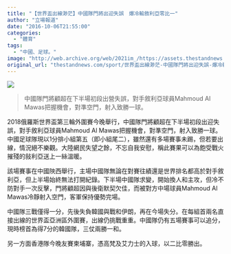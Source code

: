 ```yaml
---
title: "【世界盃出線渺茫】中國隊門將出迎失誤　爆冷輸敘利亞零比一"
author: "立場報道"
date: "2016-10-06T21:55:00"
categories:
  - "體育"
tags:
  - "中國、足球。"
image: "http://web.archive.org/web/2021im_/https://assets.thestandnews.com/media/photos/china-ball-01_180aB.png"
original_url: "thestandnews.com/sport/世界盃出線渺茫-中國隊門將出迎失誤-爆冷輸敘利亞零比一"
---
```

![](http://web.archive.org/web/2021im_/https://assets.thestandnews.com/media/photos/china-ball-01_180aB.png)
> 中國隊門將顧超在下半場初段出營失誤，對手敘利亞球員Mahmoud Al Mawas把握機會，對準空門，射入致勝一球。

2018俄羅斯世界盃第三輪外圍賽今晚舉行，中國隊門將顧超在下半場初段出迎失誤，對手敘利亞球員Mahmoud Al Mawas把握機會，對準空門，射入致勝一球。中國足球隊現以1分排小組第五（即小組尾二），雖然還有多場賽事未踢，但若要出線，情況絕不樂觀。大陸網民失望之餘，不忘自我安慰，稱此賽果可以為飽受戰火摧殘的敍利亞送上一絲溫暖。

該場賽事在中國陜西舉行，主場中國隊無論在對賽往績還是世界排名都高於對手敘利亞，但上半場始終無法打開紀錄。下半場中國隊求變，開始換人和主攻，但冷不防對手一次反擊，門將顧超因與後衛默契欠佳，而被對方中場球員Mahmoud Al Mawas冷靜射入空門，客軍保持優勢完場。

中國隊三戰僅得一分，先後失負韓國與戰和伊朗，再在今場失分。在每組首兩名直接出線的世界盃亞洲區外圍賽，出線仍挑戰重重。中國隊仍有五場賽事可以追分，現時榜首為得7分的韓國隊，三仗兩勝一和。

另一方面香港隊今晚友賽柬埔寨，憑高梵及艾力士的入球，以二比零勝出。